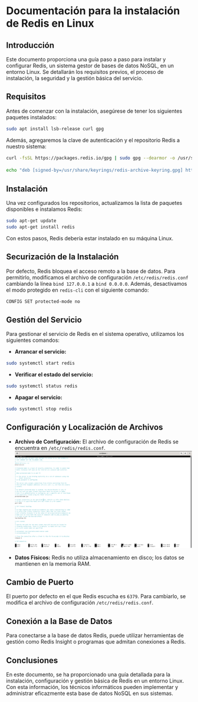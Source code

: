 # Documentación para la instalación de Redis en Linux

## Introducción

Este documento proporciona una guía paso a paso para instalar y configurar Redis, un sistema gestor de bases de datos NoSQL, en un entorno Linux. Se detallarán los requisitos previos, el proceso de instalación, la seguridad y la gestión básica del servicio.

## Requisitos

Antes de comenzar con la instalación, asegúrese de tener los siguientes paquetes instalados:

```bash
sudo apt install lsb-release curl gpg
```

Además, agregaremos la clave de autenticación y el repositorio Redis a nuestro sistema:

```bash
curl -fsSL https://packages.redis.io/gpg | sudo gpg --dearmor -o /usr/share/keyrings/redis-archive-keyring.gpg

echo "deb [signed-by=/usr/share/keyrings/redis-archive-keyring.gpg] https://packages.redis.io/deb $(lsb_release -cs) main" | sudo tee /etc/apt/sources.list.d/redis.list
```

## Instalación

Una vez configurados los repositorios, actualizamos la lista de paquetes disponibles e instalamos Redis:

```bash
sudo apt-get update
sudo apt-get install redis
```

Con estos pasos, Redis debería estar instalado en su máquina Linux.

## Securización de la Instalación

Por defecto, Redis bloquea el acceso remoto a la base de datos. Para permitirlo, modificamos el archivo de configuración `/etc/redis/redis.conf` cambiando la línea `bind 127.0.0.1` a `bind 0.0.0.0`. Además, desactivamos el modo protegido en `redis-cli` con el siguiente comando:

```bash
CONFIG SET protected-mode no
```

## Gestión del Servicio

Para gestionar el servicio de Redis en el sistema operativo, utilizamos los siguientes comandos:

- **Arrancar el servicio:**
```bash
sudo systemctl start redis
```

- **Verificar el estado del servicio:**
```bash
sudo systemctl status redis
```

- **Apagar el servicio:**
```bash
sudo systemctl stop redis
```

## Configuración y Localización de Archivos

- **Archivo de Configuración:**
El archivo de configuración de Redis se encuentra en `/etc/redis/redis.conf`.
![Ejemplo de imagen](https://raw.githubusercontent.com/amartinez14-sapa/BBDD-Redis/main/1(Puerto).png)

- **Datos Físicos:**
Redis no utiliza almacenamiento en disco; los datos se mantienen en la memoria RAM.

## Cambio de Puerto

El puerto por defecto en el que Redis escucha es `6379`. Para cambiarlo, se modifica el archivo de configuración `/etc/redis/redis.conf`.


## Conexión a la Base de Datos

Para conectarse a la base de datos Redis, puede utilizar herramientas de gestión como Redis Insight o programas que admitan conexiones a Redis.

## Conclusiones

En este documento, se ha proporcionado una guía detallada para la instalación, configuración y gestión básica de Redis en un entorno Linux. Con esta información, los técnicos informáticos pueden implementar y administrar eficazmente esta base de datos NoSQL en sus sistemas.
